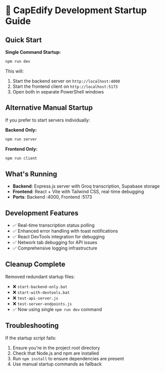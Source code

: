 # 🚀 CapEdify Development Startup Guide

## Quick Start

**Single Command Startup:**
```bash
npm run dev
```

This will:
1. Start the backend server on `http://localhost:4000`
2. Start the frontend client on `http://localhost:5173`
3. Open both in separate PowerShell windows

## Alternative Manual Startup

If you prefer to start servers individually:

**Backend Only:**
```bash
npm run server
```

**Frontend Only:**
```bash
npm run client
```

## What's Running

- **Backend**: Express.js server with Groq transcription, Supabase storage
- **Frontend**: React + Vite with Tailwind CSS, real-time debugging
- **Ports**: Backend :4000, Frontend :5173

## Development Features

- ✅ Real-time transcription status polling
- ✅ Enhanced error handling with toast notifications
- ✅ React DevTools integration for debugging
- ✅ Network tab debugging for API issues
- ✅ Comprehensive logging infrastructure

## Cleanup Complete

Removed redundant startup files:
- ❌ `start-backend-only.bat`
- ❌ `start-with-devtools.bat`
- ❌ `test-api-server.js`
- ❌ `test-server-endpoints.js`
- ✅ Now using single `npm run dev` command

## Troubleshooting

If the startup script fails:
1. Ensure you're in the project root directory
2. Check that Node.js and npm are installed
3. Run `npm install` to ensure dependencies are present
4. Use manual startup commands as fallback
